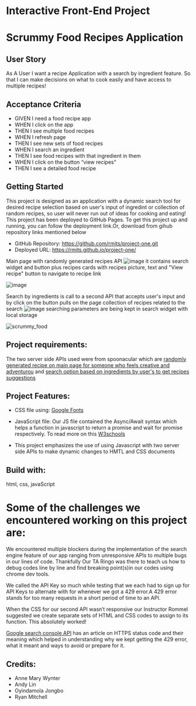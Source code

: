 # Interactive Front-End Project
<h1>Scrummy Food Recipes Application</h1>

## User Story

As A User 
I want a recipe Application with a search by ingredient feature.
So that I can make decisions on what to cook easily and have access to multiple recipes!

## Acceptance Criteria

<ul>
<li>GIVEN I need a food recipe app</li>
<li>WHEN I click on the app </li>
<li>THEN I see multiple food recipes</li>
<li>WHEN I refresh page </li>
<li>THEN I see new sets of food recipes</li>
<li>WHEN I search an ingredient	</li>
<li>THEN I see food recipes with that ingredient in them</li>
<li>WHEN I click on the button “view recipes”</li>
<li>THEN I see a detailed food recipe</li>
</ul>

## Getting Started
This project is designed as an application with a dynamic search tool for desired recipe selection based on user's input of ingredint or collection of random recipes, so user will never run out of ideas for cooking and eating!
This project has been deployed to GitHub Pages. To get this project up and running, you can follow the deployment link.Or, download from gihub repository links mentioned below

* GitHub Repository: https://github.com/rmits/project-one.git
* Deployed URL: https://rmits.github.io/project-one/

Main page with randomly generated recipes API
![image](https://github.com/rmits/project-one/assets/130412307/91f173f5-93f7-4bd0-abb6-f26e58271e93)
it contains search widget and button plus recipes cards with recipes picture, text and "View recipe" button to navigate to recipe link

![image](https://github.com/rmits/project-one/assets/130412307/b9300cce-567a-4feb-b759-efd7006a08af)

Search by ingredients is call to a second API that accepts user's input and by click on the button pulls on the page collection of recipes related to the search
![image](https://github.com/rmits/project-one/assets/130412307/56691795-5081-47db-a698-8581590ecc39)
searching parameters are being kept in search widget with local storage 

![scrummy_food](https://github.com/rmits/project-one/assets/130412307/03c19070-85e3-4119-9b64-547ec16a40c3)





## Project requirements: 
The two server side APIs used were from spoonacular which are <a href="https://api.spoonacular.com/recipes/findByIngredients?apiKey=${API_KEY2}">randomly generated recipe on main page for someone who feels creative and adventurou</a> and <a href="https://api.spoonacular.com/recipes/random?number=9&apiKey=${API_KEY2}">search option based on ingredients by user's to get recipes suggestions </a>
<br/>

## Project Features: 
* CSS file using: 
<a href="https://fonts.googleapis.com/css2?family=Lobster&display=swap">Google Fonts</a>

* JavaScript file: 
Our JS file contained the Async/Await syntax which helps a function in javascript to return a promise and wait for promise respectively. To read more on this <a href="https://www.w3schools.com/js/js_async.asp#:~:text=async%20makes%20a%20function%20return,function%20wait%20for%20a%20Promise">W3schools</a>

* This project emphasizes the use of using Javascript with two server side APIs to make dynamic changes to HMTL and CSS documents 

## Build with: 
html, css, javaScript


# Some of the challenges we encountered working on this project are:

<p>We encountered multiple blockers during the implementation of the search engine feature of our app ranging from unresponsive APIs to multiple bugs in our lines of code. Thankfully Our TA Ringo was there to teach us how to debug codes line by line and find breaking point(s)in our codes using chrome dev tools.</p>

<p>We called the API Key so much while testing that we each had to sign up for API Keys to alternate with for whenever we got a 429 error.A 429 error stands for too many requests in a short period of time to an API.</p>
<p>When the CSS for our second API wasn’t responsive our Instructor Rommel suggested we create separate sets of HTML and CSS codes to assign to its function. This absolutely worked!</p>
<a href="https://developers.google.com/webmaster-tools/v1/errors">Google search console API</a> has an article on HTTPS status code and their meaning which helped in understanding why we kept getting the 429 error, what it meant and ways to avoid or prepare for it.



## Credits:
* Anne Mary Wynter
* Andy Lin
* Oyindamola Jongbo
* Ryan Mitchell

